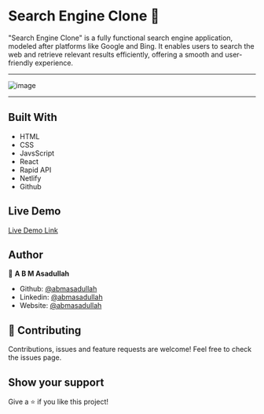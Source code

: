 # Search Engine Clone 🔎

"Search Engine Clone" is a fully functional search engine application, modeled after platforms like Google and Bing. It enables users to search the web and retrieve relevant results efficiently, offering a smooth and user-friendly experience.
<hr/>

![image](https://github.com/user-attachments/assets/6d942716-29c0-4522-a29a-4d322f580565)


<hr />

## Built With

- HTML
- CSS
- JavsScript
- React
- Rapid API
- Netlify
- Github

## Live Demo

[Live Demo Link](https://search-engine-101.netlify.app/)

## Author

👤 **A B M Asadullah**

- Github: [@abmasadullah](https://github.com/abmasadullah)
- Linkedin: [@abmasadullah](https://www.linkedin.com/in/abmasadullah)
- Website: [@abmasadullah](https://asad.app/)


## 🤝 Contributing

Contributions, issues and feature requests are welcome!
Feel free to check the issues page.

## Show your support

Give a ⭐️ if you like this project!
